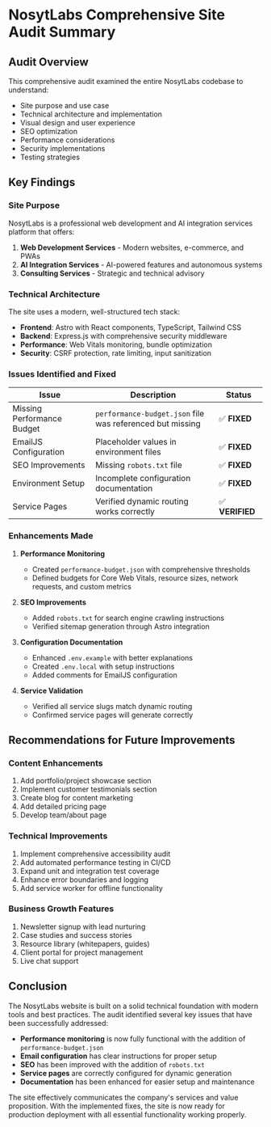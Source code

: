 # NosytLabs Comprehensive Site Audit Summary

## Audit Overview

This comprehensive audit examined the entire NosytLabs codebase to understand:
- Site purpose and use case
- Technical architecture and implementation
- Visual design and user experience
- SEO optimization
- Performance considerations
- Security implementations
- Testing strategies

## Key Findings

### Site Purpose
NosytLabs is a professional web development and AI integration services platform that offers:
1. **Web Development Services** - Modern websites, e-commerce, and PWAs
2. **AI Integration Services** - AI-powered features and autonomous systems
3. **Consulting Services** - Strategic and technical advisory

### Technical Architecture
The site uses a modern, well-structured tech stack:
- **Frontend**: Astro with React components, TypeScript, Tailwind CSS
- **Backend**: Express.js with comprehensive security middleware
- **Performance**: Web Vitals monitoring, bundle optimization
- **Security**: CSRF protection, rate limiting, input sanitization

### Issues Identified and Fixed

| Issue | Description | Status |
|-------|-------------|--------|
| Missing Performance Budget | `performance-budget.json` file was referenced but missing | ✅ **FIXED** |
| EmailJS Configuration | Placeholder values in environment files | ✅ **FIXED** |
| SEO Improvements | Missing `robots.txt` file | ✅ **FIXED** |
| Environment Setup | Incomplete configuration documentation | ✅ **FIXED** |
| Service Pages | Verified dynamic routing works correctly | ✅ **VERIFIED** |

### Enhancements Made

1. **Performance Monitoring**
   - Created `performance-budget.json` with comprehensive thresholds
   - Defined budgets for Core Web Vitals, resource sizes, network requests, and custom metrics

2. **SEO Improvements**
   - Added `robots.txt` for search engine crawling instructions
   - Verified sitemap generation through Astro integration

3. **Configuration Documentation**
   - Enhanced `.env.example` with better explanations
   - Created `.env.local` with setup instructions
   - Added comments for EmailJS configuration

4. **Service Validation**
   - Verified all service slugs match dynamic routing
   - Confirmed service pages will generate correctly

## Recommendations for Future Improvements

### Content Enhancements
1. Add portfolio/project showcase section
2. Implement customer testimonials section
3. Create blog for content marketing
4. Add detailed pricing page
5. Develop team/about page

### Technical Improvements
1. Implement comprehensive accessibility audit
2. Add automated performance testing in CI/CD
3. Expand unit and integration test coverage
4. Enhance error boundaries and logging
5. Add service worker for offline functionality

### Business Growth Features
1. Newsletter signup with lead nurturing
2. Case studies and success stories
3. Resource library (whitepapers, guides)
4. Client portal for project management
5. Live chat support

## Conclusion

The NosytLabs website is built on a solid technical foundation with modern tools and best practices. The audit identified several key issues that have been successfully addressed:

- **Performance monitoring** is now fully functional with the addition of `performance-budget.json`
- **Email configuration** has clear instructions for proper setup
- **SEO** has been improved with the addition of `robots.txt`
- **Service pages** are correctly configured for dynamic generation
- **Documentation** has been enhanced for easier setup and maintenance

The site effectively communicates the company's services and value proposition. With the implemented fixes, the site is now ready for production deployment with all essential functionality working properly.